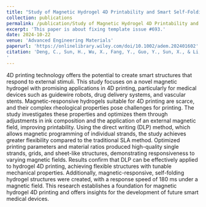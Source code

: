```yaml
---
title: "Study of Magnetic Hydrogel 4D Printability and Smart Self‐Folding Structure"
collection: publications
permalink: /publication/Study of Magnetic Hydrogel 4D Printability and Smart Self‐Folding Structure
excerpt: 'This paper is about fixing template issue #693.'
date: 2024-10-22
venue: 'Advanced Engineering Materials'
paperurl: 'https://onlinelibrary.wiley.com/doi/10.1002/adem.202401602'
citation: 'Deng, C., Sun, H., Wu, X., Fang, Y., Guo, Y., Sun, X., & Li, Z. (2024). Study of Magnetic Hydrogel 4D Printability and Smart Self‐Folding Structure. Advanced Engineering Materials, 26(22), 2401602. https://doi.org/10.1002/adem.202401602
'
---
```


4D printing technology offers the potential to create smart structures that respond to external stimuli. This study focuses on a novel magnetic hydrogel with promising applications in 4D printing, particularly for medical devices such as guidewire robots, drug delivery systems, and vascular stents. Magnetic-responsive hydrogels suitable for 4D printing are scarce, and their complex rheological properties pose challenges for printing. The study investigates these properties and optimizes them through adjustments in ink composition and the application of an external magnetic field, improving printability. Using the direct writing (DLP) method, which allows magnetic programming of individual strands, the study achieves greater flexibility compared to the traditional SLA method. Optimized printing parameters and material ratios produced high-quality single strands, grids, and sheet-like structures, demonstrating responsiveness to varying magnetic fields. Results confirm that DLP can be effectively applied to hydrogel 4D printing, achieving flexible structures with tunable mechanical properties. Additionally, magnetic-responsive, self-folding hydrogel structures were created, with a response speed of 180 ms under a magnetic field. This research establishes a foundation for magnetic hydrogel 4D printing and offers insights for the development of future smart medical devices.
